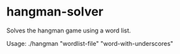 # hangman-solver

Solves the hangman game using a word list.

Usage: ./hangman "wordlist-file" "word-with-underscores"
